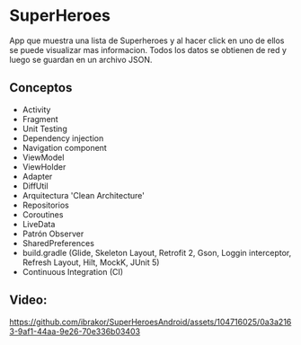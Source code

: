 # SuperHeroes
App que muestra una lista de Superheroes y al hacer click en uno de ellos se puede visualizar mas informacion. Todos los datos se obtienen de red y luego se guardan en un archivo JSON.

## Conceptos
- Activity
- Fragment
- Unit Testing
- Dependency injection
- Navigation component
- ViewModel
- ViewHolder
- Adapter
- DiffUtil
- Arquitectura 'Clean Architecture'
- Repositorios
- Coroutines
- LiveData
- Patrón Observer
- SharedPreferences
- build.gradle (Glide, Skeleton Layout, Retrofit 2, Gson, Loggin interceptor, Refresh Layout, Hilt, MockK, JUnit 5)
- Continuous Integration (CI)


## Video:



https://github.com/ibrakor/SuperHeroesAndroid/assets/104716025/0a3a2163-9af1-44aa-9e26-70e336b03403

